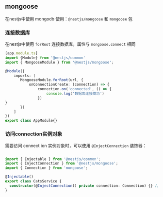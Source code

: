 ## mongoose

在nestjs中使用 mongodb 使用：`@nestjs/mongoose` 和 `mongoose` 包

### 连接数据库

在nestjs中使用 `forRoot` 连接数据库，属性与 `mongoose.connect` 相同

```ts
[app.module.ts]
import {Module} from '@nestjs/common'
import { MongooseModule } from '@nestjs/mongoose';

@Module({
    imports: [
       MongooseModule.forRoot(url, {
           onConnectionCreate: (connection) => {
               connection.on('connected', () => {
                   console.log('数据库连接成功')
               })
}
       }) 
    ]
})
export class AppModule{}

```



### 访问connection实例对象

需要访问 connect ion 实例对象时，可以使用 `@InjectConnection` 装饰器：

```ts

import { Injectable } from '@nestjs/common';
import { InjectConnection } from '@nestjs/mongoose';
import { Connection } from 'mongoose';

@Injectable()
export class CatsService {
  constructor(@InjectConnection() private connection: Connection) {} // 创建connection实例对象
}
```

